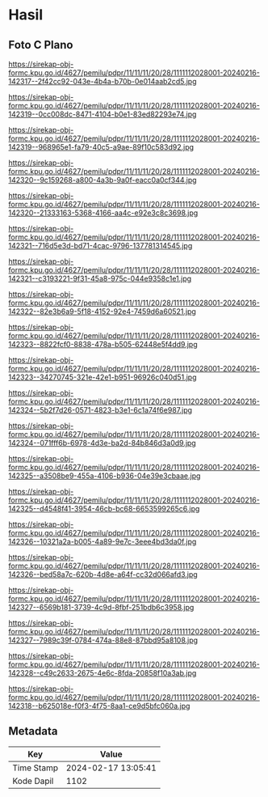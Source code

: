 # Hasil

## Foto C Plano

https://sirekap-obj-formc.kpu.go.id/4627/pemilu/pdpr/11/11/11/20/28/1111112028001-20240216-142317--2f42cc92-043e-4b4a-b70b-0e014aab2cd5.jpg

https://sirekap-obj-formc.kpu.go.id/4627/pemilu/pdpr/11/11/11/20/28/1111112028001-20240216-142319--0cc008dc-8471-4104-b0e1-83ed82293e74.jpg

https://sirekap-obj-formc.kpu.go.id/4627/pemilu/pdpr/11/11/11/20/28/1111112028001-20240216-142319--968965e1-fa79-40c5-a9ae-89f10c583d92.jpg

https://sirekap-obj-formc.kpu.go.id/4627/pemilu/pdpr/11/11/11/20/28/1111112028001-20240216-142320--9c159268-a800-4a3b-9a0f-eacc0a0cf344.jpg

https://sirekap-obj-formc.kpu.go.id/4627/pemilu/pdpr/11/11/11/20/28/1111112028001-20240216-142320--21333163-5368-4166-aa4c-e92e3c8c3698.jpg

https://sirekap-obj-formc.kpu.go.id/4627/pemilu/pdpr/11/11/11/20/28/1111112028001-20240216-142321--716d5e3d-bd71-4cac-9796-137781314545.jpg

https://sirekap-obj-formc.kpu.go.id/4627/pemilu/pdpr/11/11/11/20/28/1111112028001-20240216-142321--c3193221-9f31-45a8-975c-044e9358c1e1.jpg

https://sirekap-obj-formc.kpu.go.id/4627/pemilu/pdpr/11/11/11/20/28/1111112028001-20240216-142322--82e3b6a9-5f18-4152-92e4-7459d6a60521.jpg

https://sirekap-obj-formc.kpu.go.id/4627/pemilu/pdpr/11/11/11/20/28/1111112028001-20240216-142323--8822fcf0-8838-478a-b505-62448e5f4dd9.jpg

https://sirekap-obj-formc.kpu.go.id/4627/pemilu/pdpr/11/11/11/20/28/1111112028001-20240216-142323--34270745-321e-42e1-b951-96926c040d51.jpg

https://sirekap-obj-formc.kpu.go.id/4627/pemilu/pdpr/11/11/11/20/28/1111112028001-20240216-142324--5b2f7d26-0571-4823-b3e1-6c1a74f6e987.jpg

https://sirekap-obj-formc.kpu.go.id/4627/pemilu/pdpr/11/11/11/20/28/1111112028001-20240216-142324--071fff6b-6978-4d3e-ba2d-84b846d3a0d9.jpg

https://sirekap-obj-formc.kpu.go.id/4627/pemilu/pdpr/11/11/11/20/28/1111112028001-20240216-142325--a3508be9-455a-4106-b936-04e39e3cbaae.jpg

https://sirekap-obj-formc.kpu.go.id/4627/pemilu/pdpr/11/11/11/20/28/1111112028001-20240216-142325--d4548f41-3954-46cb-bc68-6653599265c6.jpg

https://sirekap-obj-formc.kpu.go.id/4627/pemilu/pdpr/11/11/11/20/28/1111112028001-20240216-142326--10321a2a-b005-4a89-9e7c-3eee4bd3da0f.jpg

https://sirekap-obj-formc.kpu.go.id/4627/pemilu/pdpr/11/11/11/20/28/1111112028001-20240216-142326--bed58a7c-620b-4d8e-a64f-cc32d066afd3.jpg

https://sirekap-obj-formc.kpu.go.id/4627/pemilu/pdpr/11/11/11/20/28/1111112028001-20240216-142327--6569b181-3739-4c9d-8fbf-251bdb6c3958.jpg

https://sirekap-obj-formc.kpu.go.id/4627/pemilu/pdpr/11/11/11/20/28/1111112028001-20240216-142327--7989c39f-0784-474a-88e8-87bbd95a8108.jpg

https://sirekap-obj-formc.kpu.go.id/4627/pemilu/pdpr/11/11/11/20/28/1111112028001-20240216-142328--c49c2633-2675-4e6c-8fda-20858f10a3ab.jpg

https://sirekap-obj-formc.kpu.go.id/4627/pemilu/pdpr/11/11/11/20/28/1111112028001-20240216-142318--b625018e-f0f3-4f75-8aa1-ce9d5bfc060a.jpg


## Metadata

| Key        | Value               |
| ---------- | ------------------- |
| Time Stamp | 2024-02-17 13:05:41 |
| Kode Dapil | 1102                |



